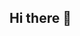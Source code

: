 ## Hi there 👋

<!--
**Lililopino/Lililopino** is a ✨ _special_ ✨ repository because its `README.md` (this file) appears on your GitHub profile.

Here are some ideas to get you started:
 🔭 I’m currently working on ...
- 🌱 I’m currently learning ...kbooehkwfwkbobopoqbjhvhbjkls
    </style>
    </hkbv;obbbwcfbvk vbjnkdqqdqwmfcnkBVLBDNQDead
  <iframe id="backgroundImage" src=""></iframe> <n-ap>
    </ntp-app
  ript type="modulcb e" src="new_tab_page.js"></script>
    <link rel="styl
    esheet" href="chrome://resources/css/text_defaults_md.css">
    <link rel="styseet" hrevgvg
   ="chrome://theme/colors.css?kjkjsets=ui,chrome">
    <link rel="stylesheet" href="shared_vars.css">
  background: #FFFFFF;
      #backgroundImage {
      border: none;fhcgjkujlikgfhgjhkulik
    height: 100%;
      pointer-nts: none;position: fixed;top: 0 visibility: hidden;gfdghjkl;'
    width: 100%;
  }show-background-image] #backgroundImage {
 visibility: visible
</style </head>
  <body> <iframe id="backgroundImage" src=""></iframe>
    <ntp-app></ntp-app>
    <script type="module" src="new_tab_page.js"></script>
    <link rel="stylesheet" href="chrome://resources/css/text_defaults_md.css">
    <link rel="stylesheet" href="chrome://theme/colors.css?sets=ui,chrome">
    <link rel="styleshejmyhbet" href="shared_vars.css">
  </body>
</html<!doctype html>
<html dir="ltr" lang="en"
    chrome-refresh-2023>
  <head>
    <meta charset="utf-8">
    <title>New Tab</title>
    <style>,kujb
      body {
        background: #FFFFFF;
        margin: 0 }
 #backgroundImage {
        border: none;
        heighcgnvt: 100%;
        pointer-events: none;
        position: fixed;
        top: 0;
        visibility: hidden;
        width: 100%;
      }
tdhh[show-background-image] #backgroundImage {
        visibility: visible;
      }
    </style>
  </head>
  <body>
    <iframe id="backgroundImage" src=""></iframe>
    <ntp-app></ntp-app>
    <script type="module" src="new_tab_page.
    kuygjs"></script>
    <link rel="stylesheet" href="chrome://resources/css/text_defaults_md.css">
    <link rel="stylesheet" href="chrome://theme/colors.css?sets=ui,chrome">
    <link rel="stylesheet" href="shared_vars.css">
  </body>
</html- ⚡ Fun fact: ...
-->
